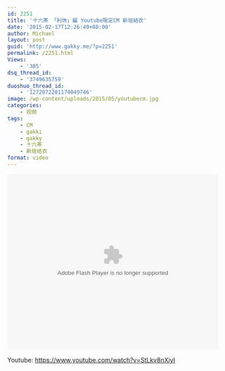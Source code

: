 ```yaml
---
id: 2251
title: '十六茶 「利休」編 Youtube限定CM 新垣結衣'
date: '2015-02-17T12:26:49+08:00'
author: Michael
layout: post
guid: 'http://www.gakky.me/?p=2251'
permalink: /2251.html
Views:
    - '385'
dsq_thread_id:
    - '3749635759'
duoshuo_thread_id:
    - '1272072281174049746'
image: /wp-content/uploads/2015/05/youtubecm.jpg
categories:
    - 视频
tags:
    - CM
    - gakki
    - gakky
    - 十六茶
    - 新垣结衣
format: video
---
```


<embed height="400" src="http://www.tudou.com/v/76qVl5Bmf0w/&bid=05&rpid=51229674&resourceId=51229674_05_05_99/v.swf" type="application/x-shockwave-flash" width="480"></embed>

Youtube: <https://www.youtube.com/watch?v=StLkv8nXiyI>